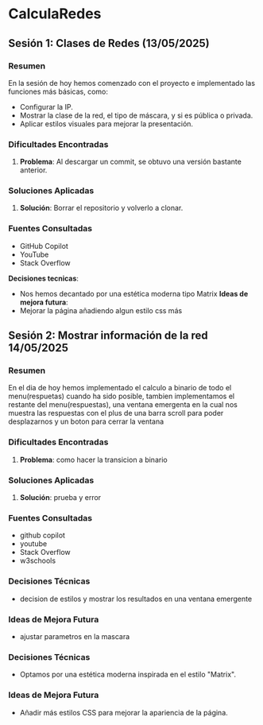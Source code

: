 # CalculaRedes

## Sesión 1: Clases de Redes (13/05/2025)

### Resumen
En la sesión de hoy hemos comenzado con el proyecto e implementado las funciones más básicas, como:
- Configurar la IP.
- Mostrar la clase de la red, el tipo de máscara, y si es pública o privada.
- Aplicar estilos visuales para mejorar la presentación.

### Dificultades Encontradas
1. **Problema**: Al descargar un commit, se obtuvo una versión bastante anterior.

### Soluciones Aplicadas
1. **Solución**: Borrar el repositorio y volverlo a clonar.

### Fuentes Consultadas
- GitHub Copilot
- YouTube
- Stack Overflow

**Decisiones tecnicas**:
- Nos hemos decantado por una estética moderna tipo Matrix
**Ideas de mejora futura**:
- Mejorar la página añadiendo algun estilo css más


## Sesión 2: Mostrar información de la red 14/05/2025

### Resumen
En el dia de hoy hemos implementado el calculo a binario de todo el menu(respuetas) cuando ha sido posible, tambien implementamos el restante del menu(respuestas),  una ventana emergenta en la cual nos muestra las respuestas con el plus de una barra scroll para poder desplazarnos y un boton para cerrar la ventana

### Dificultades Encontradas
1. **Problema**: 
como hacer la transicion a binario
### Soluciones Aplicadas
1. **Solución**: 
prueba y error
### Fuentes Consultadas
- github copilot
- youtube
- Stack Overflow
- w3schools

### Decisiones Técnicas
- decision de estilos y mostrar los resultados en una ventana emergente

### Ideas de Mejora Futura
- ajustar parametros en la mascara


### Decisiones Técnicas
- Optamos por una estética moderna inspirada en el estilo "Matrix".

### Ideas de Mejora Futura
- Añadir más estilos CSS para mejorar la apariencia de la página. 


